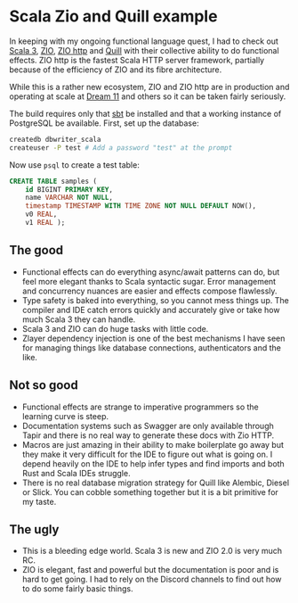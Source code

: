 # Scala Zio and Quill example

In keeping with my ongoing functional language quest, I had to check out 
[Scala 3](https://www.scala-lang.org/download/scala3.html), [ZIO](https://zio.dev/), 
[ZIO http](https://github.com/dream11/zio-http) and [Quill](https://github.com/zio/zio-protoquill) 
with their collective ability to do functional effects. ZIO http is the fastest Scala 
HTTP server framework, partially because of the efficiency of ZIO and its fibre architecture.

While this is a rather new ecosystem, ZIO and ZIO http are in production and operating at 
scale at [Dream 11](https://www.dream11.com/) and others so it can be taken fairly 
seriously.

The build requires only that [sbt](https://www.scala-sbt.org/) be installed and that a working
instance of PostgreSQL be available. First, set up the database:

```sh
createdb dbwriter_scala
createuser -P test # Add a password "test" at the prompt 
```
Now use `psql` to create a test table:
```sql
CREATE TABLE samples (
    id BIGINT PRIMARY KEY,
    name VARCHAR NOT NULL, 
    timestamp TIMESTAMP WITH TIME ZONE NOT NULL DEFAULT NOW(),
    v0 REAL, 
    v1 REAL );
```

## The good
- Functional effects can do everything async/await patterns can do, but feel more 
  elegant thanks to Scala syntactic sugar. Error management and concurrency nuances 
  are easier and effects compose flawlessly.
- Type safety is baked into everything, so you cannot mess things up. The compiler and 
  IDE catch errors quickly and accurately give or take how much Scala 3 they can handle.
- Scala 3 and ZIO can do huge tasks with little code.
- Zlayer dependency injection is one of the best mechanisms I have seen for managing
  things like database connections, authenticators and the like.

## Not so good
- Functional effects are strange to imperative programmers so the learning curve is steep.
- Documentation systems such as Swagger are only available through Tapir and there
  is no real way to generate these docs with Zio HTTP.
- Macros are just amazing in their ability to make boilerplate go away but they make
  it very difficult for the IDE to figure out what is going on. I depend heavily on
  the IDE to help infer types and find imports and both Rust and Scala IDEs struggle.
- There is no real database migration strategy for Quill like Alembic, Diesel or Slick. 
  You can cobble something together but it is a bit primitive for my taste. 

## The ugly
- This is a bleeding edge world. Scala 3 is new and ZIO 2.0 is very much RC.
- ZIO is elegant, fast and powerful but the documentation is poor and is hard to get 
  going. I had to rely on the Discord channels to find out how to do some fairly
  basic things.




